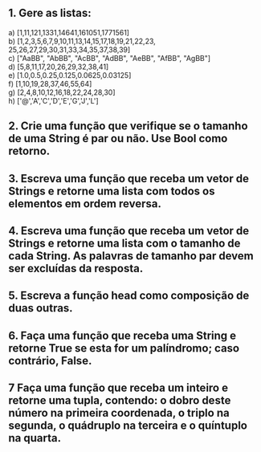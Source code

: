 ## 1. Gere as listas:

a) [1,11,121,1331,14641,161051,1771561]  
b) [1,2,3,5,6,7,9,10,11,13,14,15,17,18,19,21,22,23, 25,26,27,29,30,31,33,34,35,37,38,39]  
c) ["AaBB", "AbBB", "AcBB", "AdBB", "AeBB", "AfBB", "AgBB"]  
d) [5,8,11,17,20,26,29,32,38,41]  
e) [1.0,0.5,0.25,0.125,0.0625,0.03125]  
f) [1,10,19,28,37,46,55,64]  
g) [2,4,8,10,12,16,18,22,24,28,30]  
h) ['@','A','C','D','E','G','J','L']  

## 2. Crie uma função que verifique se o tamanho de uma String é par ou não. Use Bool como retorno.

## 3. Escreva uma função que receba um vetor de Strings e retorne uma lista com todos os elementos em ordem reversa.

## 4. Escreva uma função que receba um vetor de Strings e retorne uma lista com o tamanho de cada String. As palavras de tamanho par devem ser excluídas da resposta.

## 5. Escreva a função head como composição de duas outras.

## 6. Faça uma função que receba uma String e retorne True se esta for um palíndromo; caso contrário, False.

## 7 Faça uma função que receba um inteiro e retorne uma tupla, contendo: o dobro deste número na primeira coordenada, o triplo na segunda, o quádruplo na terceira e o quíntuplo na quarta.
